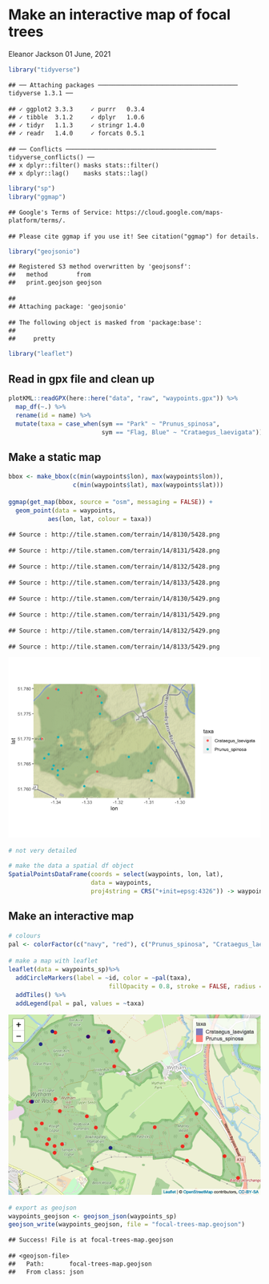 Make an interactive map of focal trees
================
Eleanor Jackson
01 June, 2021

``` r
library("tidyverse")
```

    ## ── Attaching packages ─────────────────────────────────────── tidyverse 1.3.1 ──

    ## ✓ ggplot2 3.3.3     ✓ purrr   0.3.4
    ## ✓ tibble  3.1.2     ✓ dplyr   1.0.6
    ## ✓ tidyr   1.1.3     ✓ stringr 1.4.0
    ## ✓ readr   1.4.0     ✓ forcats 0.5.1

    ## ── Conflicts ────────────────────────────────────────── tidyverse_conflicts() ──
    ## x dplyr::filter() masks stats::filter()
    ## x dplyr::lag()    masks stats::lag()

``` r
library("sp")
library("ggmap")
```

    ## Google's Terms of Service: https://cloud.google.com/maps-platform/terms/.

    ## Please cite ggmap if you use it! See citation("ggmap") for details.

``` r
library("geojsonio")
```

    ## Registered S3 method overwritten by 'geojsonsf':
    ##   method        from   
    ##   print.geojson geojson

    ## 
    ## Attaching package: 'geojsonio'

    ## The following object is masked from 'package:base':
    ## 
    ##     pretty

``` r
library("leaflet")
```

## Read in gpx file and clean up

``` r
plotKML::readGPX(here::here("data", "raw", "waypoints.gpx")) %>%
  map_df(~.) %>%
  rename(id = name) %>%
  mutate(taxa = case_when(sym == "Park" ~ "Prunus_spinosa",
                          sym == "Flag, Blue" ~ "Crataegus_laevigata")) -> waypoints
```

## Make a static map

``` r
bbox <- make_bbox(c(min(waypoints$lon), max(waypoints$lon)), 
                  c(min(waypoints$lat), max(waypoints$lat)))

ggmap(get_map(bbox, source = "osm", messaging = FALSE)) +
  geom_point(data = waypoints, 
           aes(lon, lat, colour = taxa))
```

    ## Source : http://tile.stamen.com/terrain/14/8130/5428.png

    ## Source : http://tile.stamen.com/terrain/14/8131/5428.png

    ## Source : http://tile.stamen.com/terrain/14/8132/5428.png

    ## Source : http://tile.stamen.com/terrain/14/8133/5428.png

    ## Source : http://tile.stamen.com/terrain/14/8130/5429.png

    ## Source : http://tile.stamen.com/terrain/14/8131/5429.png

    ## Source : http://tile.stamen.com/terrain/14/8132/5429.png

    ## Source : http://tile.stamen.com/terrain/14/8133/5429.png

![](figures/2021-05-28_create-map/ggmap-1.png)<!-- -->

``` r
# not very detailed
```

``` r
# make the data a spatial df object 
SpatialPointsDataFrame(coords = select(waypoints, lon, lat), 
                       data = waypoints, 
                       proj4string = CRS("+init=epsg:4326")) -> waypoints_sp
```

## Make an interactive map

``` r
# colours
pal <- colorFactor(c("navy", "red"), c("Prunus_spinosa", "Crataegus_laevigata"))

# make a map with leaflet
leaflet(data = waypoints_sp)%>% 
  addCircleMarkers(label = ~id, color = ~pal(taxa), 
                            fillOpacity = 0.8, stroke = FALSE, radius = 5) %>% 
  addTiles() %>%
  addLegend(pal = pal, values = ~taxa)
```

![](figures/2021-05-28_create-map/leaflet-map-1.png)<!-- -->

``` r
# export as geojson
waypoints_geojson <- geojson_json(waypoints_sp)
geojson_write(waypoints_geojson, file = "focal-trees-map.geojson")
```

    ## Success! File is at focal-trees-map.geojson

    ## <geojson-file>
    ##   Path:       focal-trees-map.geojson
    ##   From class: json

<script src="https://embed.github.com/view/geojson/ee-jackson/wytham-seed-predation/main/code/exploration/focal-trees-map.geojson"></script>
